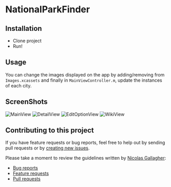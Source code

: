 # NationalParkFinder

## Installation 
* Clone project
*  Run!

## Usage

You can change the images displayed on the app by adding/removing from `Images.xcassets` and finally in `MainViewController.m`, update the instances of each city. 

## ScreenShots

![MainView](https://cloudup.com/cVQayuK5_gO)
![DetailView](https://cloudup.com/c0HV1_KLKNV)
![EditOptionView](https://cloudup.com/iiXDyTPzMuH)
![WikiView](https://cloudup.com/iWQZ1URMPf9)

## Contributing to this project
If you have feature requests or bug reports, feel free to help out by sending pull requests or by [creating new issues](https://github.com/Jeffchiucp/NationalParkFinder/issues). 

Please take a moment to review the guidelines written by [Nicolas Gallagher](https://github.com/necolas/):
* [Bug reports](https://github.com/necolas/issue-guidelines/blob/master/CONTRIBUTING.md#bugs)
* [Feature requests](https://github.com/necolas/issue-guidelines/blob/master/CONTRIBUTING.md#features)
* [Pull requests](https://github.com/necolas/issue-guidelines/blob/master/CONTRIBUTING.md#pull-requests)